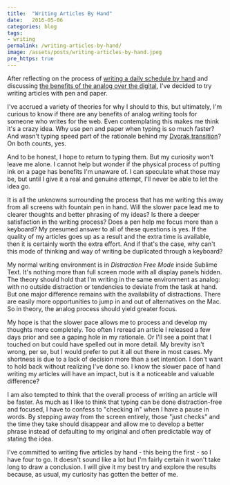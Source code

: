 ```yaml
---
title:  "Writing Articles By Hand"
date:   2016-05-06
categories: blog
tags:
- writing
permalink: /writing-articles-by-hand/
image: /assets/posts/writing-articles-by-hand.jpeg
pre_https: true
---
```

After reflecting on the process of [writing a daily schedule by hand](http://joebuhlig.com/22/) and discussing [the benefits of the analog over the digital](http://joebuhlig.com/33/), I've decided to try writing articles with pen and paper.
<!--more-->

I've accrued a variety of theories for why I should to this, but ultimately, I'm curious to know if there are any benefits of analog writing tools for someone who writes for the web. Even contemplating this makes me think it's a crazy idea. Why use pen and paper when typing is so much faster? And wasn't typing speed part of the rationale behind my [Dvorak transition](http://joebuhlig.com/dvorak-transition/)? On both counts, yes.

And to be honest, I hope to return to typing them. But my curiosity won't leave me alone. I cannot help but wonder if the physical process of putting ink on a page has benefits I'm unaware of. I can speculate what those may be, but until I give it a real and genuine attempt, I'll never be able to let the idea go.

It is all the unknowns surrounding the process that has me writing this away from all screens with fountain pen in hand. Will the slower pace lead me to clearer thoughts and better phrasing of my ideas? Is there a deeper satisfaction in the writing process? Does a pen help me focus more than a keyboard? My presumed answer to all of these questions is yes. If the quality of my articles goes up as a result and the extra time is available, then it is certainly worth the extra effort. And if that's the case, why can't this mode of thinking and way of writing be duplicated through a keyboard?

My normal writing environment is in _Distraction Free Mode_ inside Sublime Text. It's nothing more than full screen mode with all display panels hidden. The theory should hold that I'm writing in the same environment as analog: with no outside distraction or tendencies to deviate from the task at hand. But one major difference remains with the availability of distractions. There are easily more opportunities to jump in and out of alternatives on the Mac. So in theory, the analog process should yield greater focus.

My hope is that the slower pace allows me to process and develop my thoughts more completely. Too often I reread an article I released a few days prior and see a gaping hole in my rationale. Or I'll see a point that I touched on but could have spelled out in more detail. My brevity isn't wrong, per se, but I would prefer to put it all out there in most cases. My shortness is due to a lack of decision more than a set intention. I don't want to hold back without realizing I've done so. I know the slower pace of hand writing my articles will have an impact, but is it a noticeable and valuable difference?

I am also tempted to think that the overall process of writing an article will be faster. As much as I like to think that typing can be done distraction-free and focused, I have to confess to "checking in" when I have a pause in words. By stepping away from the screen entirely, those "just checks" and the time they take should disappear and allow me to develop a better phrase instead of defaulting to my original and often predictable way of stating the idea.

I've committed to writing five articles by hand - this being the first - so I have four to go. It doesn't sound like a lot but I'm fairly certain it won't take long to draw a conclusion. I will give it my best try and explore the results because, as usual, my curiosity has gotten the better of me.
